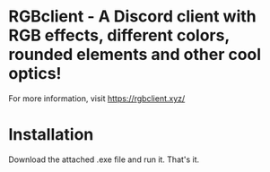 # RGBclient - A Discord client with RGB effects, different colors, rounded elements and other cool optics!
For more information, visit https://rgbclient.xyz/

# Installation
Download the attached .exe file and run it. That's it.
